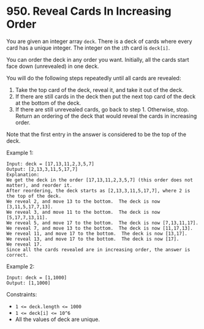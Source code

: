 # 950. Reveal Cards In Increasing Order

You are given an integer array `deck`. There is a deck of cards where every card has a unique integer. The integer on the `i`th card is `deck[i]`.

You can order the deck in any order you want. Initially, all the cards start face down (unrevealed) in one deck.

You will do the following steps repeatedly until all cards are revealed:

1. Take the top card of the deck, reveal it, and take it out of the deck.
2. If there are still cards in the deck then put the next top card of the deck at the bottom of the deck.
3. If there are still unrevealed cards, go back to step 1. Otherwise, stop.
Return an ordering of the deck that would reveal the cards in increasing order.

Note that the first entry in the answer is considered to be the top of the deck.

Example 1:

    Input: deck = [17,13,11,2,3,5,7]
    Output: [2,13,3,11,5,17,7]
    Explanation:
    We get the deck in the order [17,13,11,2,3,5,7] (this order does not matter), and reorder it.
    After reordering, the deck starts as [2,13,3,11,5,17,7], where 2 is the top of the deck.
    We reveal 2, and move 13 to the bottom.  The deck is now [3,11,5,17,7,13].
    We reveal 3, and move 11 to the bottom.  The deck is now [5,17,7,13,11].
    We reveal 5, and move 17 to the bottom.  The deck is now [7,13,11,17].
    We reveal 7, and move 13 to the bottom.  The deck is now [11,17,13].
    We reveal 11, and move 17 to the bottom.  The deck is now [13,17].
    We reveal 13, and move 17 to the bottom.  The deck is now [17].
    We reveal 17.
    Since all the cards revealed are in increasing order, the answer is correct.

Example 2:

    Input: deck = [1,1000]
    Output: [1,1000]

Constraints:

- `1 <= deck.length <= 1000`
- `1 <= deck[i] <= 10^6`
- All the values of deck are unique.
